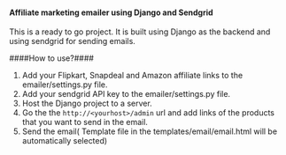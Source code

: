 #### Affiliate marketing emailer using Django and Sendgrid ####
This is a ready to go project. It is built using Django as the backend and using sendgrid for sending emails. 

####How to use?####
1. Add your Flipkart, Snapdeal and Amazon affiliate links to the emailer/settings.py file.
2. Add your sendgrid API key to the emailer/settings.py file.
3. Host the Django project to a server.
4. Go the the `http://<yourhost>/admin` url and add links of the products that you want to send in the email.
5. Send the email( Template file in the templates/email/email.html will be automatically selected)


